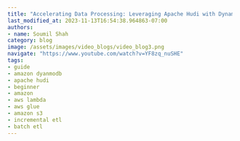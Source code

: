 ```yaml
---
title: "Accelerating Data Processing: Leveraging Apache Hudi with DynamoDB for Faster Commit Time Retrieval"
last_modified_at: 2023-11-13T16:54:38.964863-07:00
authors:
- name: Soumil Shah
category: blog
image: /assets/images/video_blogs/video_blog3.png
navigate: "https://www.youtube.com/watch?v=YF8zq_nuSHE"
tags:
- guide
- amazon dyanmodb
- apache hudi
- beginner
- amazon
- aws lambda
- aws glue
- amazon s3
- incremental etl
- batch etl
---
```



